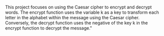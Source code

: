 This project focuses on using the Caesar cipher to encrypt and decrypt words. The encrypt function uses the variable k as a key to transform each letter in the alphabet within the message using the Caesar cipher. Conversely, the decrypt function uses the negative of the key k in the encrypt function to decrypt the message."

